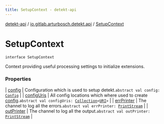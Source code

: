 ```yaml
---
title: SetupContext - detekt-api
---
```


[detekt-api](../../index.html) / [io.gitlab.arturbosch.detekt.api](../index.html) / [SetupContext](./index.html)

# SetupContext

`interface SetupContext`

Context providing useful processing settings to initialize extensions.

### Properties

| [config](config.html) | Configuration which is used to setup detekt.`abstract val config: `[`Config`](../-config/index.html) |
| [configUris](config-uris.html) | All config locations which where used to create [config](config.html).`abstract val configUris: `[`Collection`](https://kotlinlang.org/api/latest/jvm/stdlib/kotlin.collections/-collection/index.html)`<`[`URI`](https://docs.oracle.com/javase/8/docs/api/java/net/URI.html)`>` |
| [errPrinter](err-printer.html) | The channel to log all the errors.`abstract val errPrinter: `[`PrintStream`](https://docs.oracle.com/javase/8/docs/api/java/io/PrintStream.html) |
| [outPrinter](out-printer.html) | The channel to log all the output.`abstract val outPrinter: `[`PrintStream`](https://docs.oracle.com/javase/8/docs/api/java/io/PrintStream.html) |


